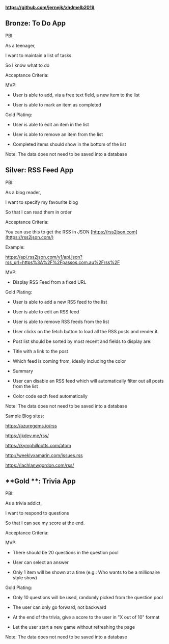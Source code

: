 **<https://github.com/jernejk/xhdmelb2019>**

## **Bronze**: To Do App

PBI:

As a teenager,

I want to maintain a list of tasks

So I know what to do

Acceptance Criteria:

MVP:

- User is able to add, via a free text field, a new item to the list

- User is able to mark an item as completed

Gold Plating:

- User is able to edit an item in the list

- User is able to remove an item from the list

- Completed items should show in the bottom of the list

Note: The data does not need to be saved into a database

## **Silver**: RSS Feed App

PBI:

As a blog reader,

I want to specify my favourite blog

So that I can read them in order

Acceptance Criteria:

You can use this to get the RSS in JSON [https://rss2json.com](https://rss2json.com/)

Example:

<https://api.rss2json.com/v1/api.json?rss_url=https%3A%2F%2Fpassos.com.au%2Frss%2F>

MVP:

- Display RSS Feed from a fixed URL

Gold Plating:

- User is able to add a new RSS feed to the list

- User is able to edit an RSS feed

- User is able to remove RSS feeds from the list

- User clicks on the fetch button to load all the RSS posts and render it.

- Post list should be sorted by most recent and fields to display are:

- Title with a link to the post

- Which feed is coming from, ideally including the color

- Summary

- User can disable an RSS feed which will automatically filter out all posts from the list

- Color code each feed automatically

Note: The data does not need to be saved into a database

Sample Blog sites:

<https://azuregems.io/rss>

<https://jkdev.me/rss/>

<https://kymphillpotts.com/atom>

<http://weeklyxamarin.com/issues.rss>

<https://lachlanwgordon.com/rss/>

## **Gold **: Trivia App

PBI:

As a trivia addict,

I want to respond to questions

So that I can see my score at the end.

Acceptance Criteria:

MVP:

- There should be 20 questions in the question pool

- User can select an answer

- Only 1 item will be shown at a time (e.g.: Who wants to be a millionaire style show)

Gold Plating:

- Only 10 questions will be used, randomly picked from the question pool

- The user can only go forward, not backward

- At the end of the trivia, give a score to the user in "X out of 10" format

- Let the user start a new game without refreshing the page

Note: The data does not need to be saved into a database
